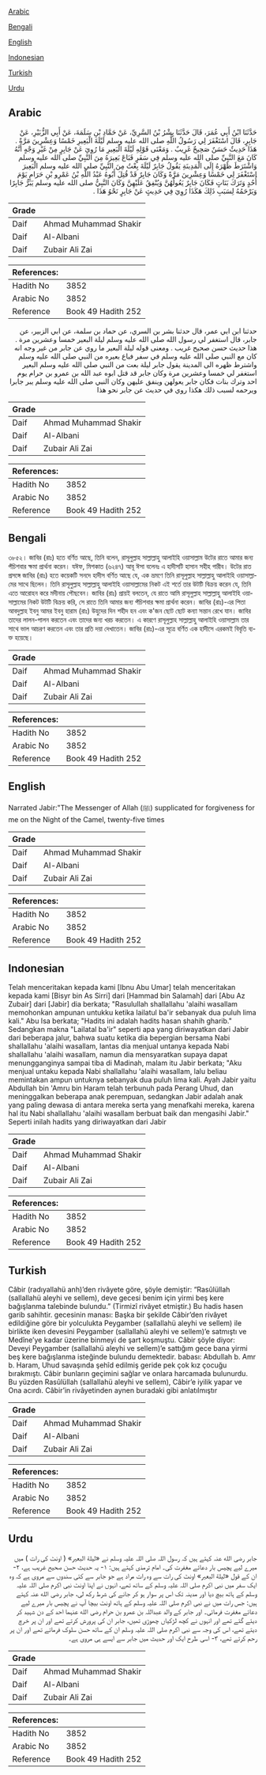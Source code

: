 [Arabic](#arabic)

[Bengali](#bengali)

[English](#english)

[Indonesian](#indonesian)

[Turkish](#turkish)

[Urdu](#urdu)

## Arabic


<div dir="rtl" lang="ar" style={{fontSize:'larger',backgroundColor:'#f8f9fa',padding:20}}>
حَدَّثَنَا ابْنُ أَبِي عُمَرَ، قَالَ حَدَّثَنَا بِشْرُ بْنُ السَّرِيِّ، عَنْ حَمَّادِ بْنِ سَلَمَةَ، عَنْ أَبِي الزُّبَيْرِ، عَنْ جَابِرٍ، قَالَ اسْتَغْفَرَ لِي رَسُولُ اللَّهِ صلى الله عليه وسلم لَيْلَةَ الْبَعِيرِ خَمْسًا وَعِشْرِينَ مَرَّةً ‏.‏ هَذَا حَدِيثٌ حَسَنٌ صَحِيحٌ غَرِيبٌ ‏.‏ وَمَعْنَى قَوْلِهِ لَيْلَةَ الْبَعِيرِ مَا رُوِيَ عَنْ جَابِرٍ مِنْ غَيْرِ وَجْهٍ أَنَّهُ كَانَ مَعَ النَّبِيِّ صلى الله عليه وسلم فِي سَفَرٍ فَبَاعَ بَعِيرَهُ مِنَ النَّبِيِّ صلى الله عليه وسلم وَاشْتَرَطَ ظَهْرَهُ إِلَى الْمَدِينَةِ يَقُولُ جَابِرٌ لَيْلَةَ بِعْتُ مِنَ النَّبِيِّ صلى الله عليه وسلم الْبَعِيرَ اسْتَغْفَرَ لِي خَمْسًا وَعِشْرِينَ مَرَّةً وَكَانَ جَابِرٌ قَدْ قُتِلَ أَبُوهُ عَبْدُ اللَّهِ بْنُ عَمْرِو بْنِ حَرَامٍ يَوْمَ أُحُدٍ وَتَرَكَ بَنَاتٍ فَكَانَ جَابِرٌ يَعُولُهُنَّ وَيُنْفِقُ عَلَيْهِنَّ وَكَانَ النَّبِيُّ صلى الله عليه وسلم يَبَرُّ جَابِرًا وَيَرْحَمُهُ لِسَبَبِ ذَلِكَ هَكَذَا رُوِيَ فِي حَدِيثٍ عَنْ جَابِرٍ نَحْوُ هَذَا ‏.‏
</div>
<div style={{backgroundColor:'#f8f9fa',padding:20, marginBottom: 10}}><table> <thead> <tr> <th>Grade</th> <th></th> </tr> </thead> <tbody> <tr><td>Daif</td><td>Ahmad Muhammad Shakir</td></tr><tr><td>Daif</td><td>Al-Albani</td></tr><tr><td>Daif</td><td>Zubair Ali Zai</td></tr></tbody></table><table> <thead> <tr> <th>References:</th> <th></th> </tr> </thead> <tbody><tr><td>Hadith No</td><td>3852</td></tr><tr><td>Arabic No</td><td>3852</td></tr><tr><td>Reference</td><td>Book 49 Hadith 252</td></tr></tbody></table></div>


<div dir="rtl" lang="ar" style={{fontSize:'larger',backgroundColor:'#f8f9fa',padding:20}}>
حدثنا ابن ابي عمر، قال حدثنا بشر بن السري، عن حماد بن سلمة، عن ابي الزبير، عن جابر، قال استغفر لي رسول الله صلى الله عليه وسلم ليلة البعير خمسا وعشرين مرة . هذا حديث حسن صحيح غريب . ومعنى قوله ليلة البعير ما روي عن جابر من غير وجه انه كان مع النبي صلى الله عليه وسلم في سفر فباع بعيره من النبي صلى الله عليه وسلم واشترط ظهره الى المدينة يقول جابر ليلة بعت من النبي صلى الله عليه وسلم البعير استغفر لي خمسا وعشرين مرة وكان جابر قد قتل ابوه عبد الله بن عمرو بن حرام يوم احد وترك بنات فكان جابر يعولهن وينفق عليهن وكان النبي صلى الله عليه وسلم يبر جابرا ويرحمه لسبب ذلك هكذا روي في حديث عن جابر نحو هذا
</div>
<div style={{backgroundColor:'#f8f9fa',padding:20, marginBottom: 10}}><table> <thead> <tr> <th>Grade</th> <th></th> </tr> </thead> <tbody> <tr><td>Daif</td><td>Ahmad Muhammad Shakir</td></tr><tr><td>Daif</td><td>Al-Albani</td></tr><tr><td>Daif</td><td>Zubair Ali Zai</td></tr></tbody></table><table> <thead> <tr> <th>References:</th> <th></th> </tr> </thead> <tbody><tr><td>Hadith No</td><td>3852</td></tr><tr><td>Arabic No</td><td>3852</td></tr><tr><td>Reference</td><td>Book 49 Hadith 252</td></tr></tbody></table></div>

## Bengali


<div dir="ltr" lang="bn" style={{fontSize:'larger',backgroundColor:'#f8f9fa',padding:20}}>
৩৮৫২। জাবির (রাঃ) হতে বর্ণিত আছে, তিনি বলেন, রাসূলুল্লাহ সাল্লাল্লাহু আলাইহি ওয়াসাল্লাম উটের রাতে আমার জন্য পঁচিশবার ক্ষমা প্রার্থনা করেন। যঈফ, মিশকাত (৬২৪৭) আবূ ঈসা বলেনঃ এ হাদীসটি হাসান সহীহ গারীব। উটের রাত প্রসঙ্গে জাবির (রাঃ) হতে কয়েকটি সনদে হাদীস বর্ণিত আছে যে, এক ভ্রমণে তিনি রাসূলুল্লাহ সাল্লাল্লাহু আলাইহি ওয়াসাল্লামের সাথে ছিলেন। তিনি রাসূলুল্লাহ সাল্লাল্লাহু আলাইহি ওয়াসাল্লামের নিকট এই শর্তে তার উটটি বিক্রয় করেন যে, তিনি এতে আরোহন করে মদীনায় পৌছবেন। জাবির (রাঃ) প্রায়ই বলতেন, যে রাতে আমি রাসূলুল্লাহ সাল্লাল্লাহু আলাইহি ওয়াসাল্লামের নিকট উটটি বিক্রয় করি, সে রাতে তিনি আমার জন্য পঁচিশবার ক্ষমা প্রার্থনা করেন। জাবির (রাঃ)-এর পিতা আবদুল্লাহ ইবনু আমর ইবনু হারাম (রাঃ) উহুদের দিন শহীদ হন এবং ক'জন ছোট ছোট কন্যা সন্তান রেখে যান। জাবির তাদের লালন-পালন করতেন এবং তাদের জন্য খরচ করতেন। এ কারণে রাসূলুল্লাহ সাল্লাল্লাহু আলাইহি ওয়াসাল্লাম তার সাথে ভাল আচরণ করতেন এবং তার প্রতি দয়া দেখাতেন। জাবির (রাঃ)-এর সূত্রে বর্ণিত এক হাদীসে এরকমই বিবৃতি ব্যক্ত হয়েছে।
</div>
<div style={{backgroundColor:'#f8f9fa',padding:20, marginBottom: 10}}><table> <thead> <tr> <th>Grade</th> <th></th> </tr> </thead> <tbody> <tr><td>Daif</td><td>Ahmad Muhammad Shakir</td></tr><tr><td>Daif</td><td>Al-Albani</td></tr><tr><td>Daif</td><td>Zubair Ali Zai</td></tr></tbody></table><table> <thead> <tr> <th>References:</th> <th></th> </tr> </thead> <tbody><tr><td>Hadith No</td><td>3852</td></tr><tr><td>Arabic No</td><td>3852</td></tr><tr><td>Reference</td><td>Book 49 Hadith 252</td></tr></tbody></table></div>

## English


<div dir="ltr" lang="en" style={{fontSize:'larger',backgroundColor:'#f8f9fa',padding:20}}>
Narrated Jabir:"The Messenger of Allah (ﷺ) supplicated for forgiveness for me on the Night of the Camel, twenty-five times
</div>
<div style={{backgroundColor:'#f8f9fa',padding:20, marginBottom: 10}}><table> <thead> <tr> <th>Grade</th> <th></th> </tr> </thead> <tbody> <tr><td>Daif</td><td>Ahmad Muhammad Shakir</td></tr><tr><td>Daif</td><td>Al-Albani</td></tr><tr><td>Daif</td><td>Zubair Ali Zai</td></tr></tbody></table><table> <thead> <tr> <th>References:</th> <th></th> </tr> </thead> <tbody><tr><td>Hadith No</td><td>3852</td></tr><tr><td>Arabic No</td><td>3852</td></tr><tr><td>Reference</td><td>Book 49 Hadith 252</td></tr></tbody></table></div>

## Indonesian


<div dir="ltr" lang="id" style={{fontSize:'larger',backgroundColor:'#f8f9fa',padding:20}}>
Telah menceritakan kepada kami [Ibnu Abu Umar] telah menceritakan kepada kami [Bisyr bin As Sirri] dari [Hammad bin Salamah] dari [Abu Az Zubair] dari [Jabir] dia berkata; "Rasulullah shallallahu 'alaihi wasallam memohonkan ampunan untukku ketika lailatul ba'ir sebanyak dua puluh lima kali." Abu Isa berkata; "Hadits ini adalah hadits hasan shahih gharib." Sedangkan makna "Lailatal ba'ir" seperti apa yang diriwayatkan dari Jabir dari beberapa jalur, bahwa suatu ketika dia bepergian bersama Nabi shallallahu 'alaihi wasallam, lantas dia menjual untanya kepada Nabi shallallahu 'alaihi wasallam, namun dia mensyaratkan supaya dapat menungganginya sampai tiba di Madinah, malam itu Jabir berkata; "Aku menjual untaku kepada Nabi shallallahu 'alaihi wasallam, lalu beliau memintakan ampun untuknya sebanyak dua puluh lima kali. Ayah Jabir yaitu Abdullah bin 'Amru bin Haram telah terbunuh pada Perang Uhud, dan meninggalkan beberapa anak perempuan, sedangkan Jabir adalah anak yang paling dewasa di antara mereka serta yang menafkahi mereka, karena hal itu Nabi shallallahu 'alaihi wasallam berbuat baik dan mengasihi Jabir." Seperti inilah hadits yang diriwayatkan dari Jabir
</div>
<div style={{backgroundColor:'#f8f9fa',padding:20, marginBottom: 10}}><table> <thead> <tr> <th>Grade</th> <th></th> </tr> </thead> <tbody> <tr><td>Daif</td><td>Ahmad Muhammad Shakir</td></tr><tr><td>Daif</td><td>Al-Albani</td></tr><tr><td>Daif</td><td>Zubair Ali Zai</td></tr></tbody></table><table> <thead> <tr> <th>References:</th> <th></th> </tr> </thead> <tbody><tr><td>Hadith No</td><td>3852</td></tr><tr><td>Arabic No</td><td>3852</td></tr><tr><td>Reference</td><td>Book 49 Hadith 252</td></tr></tbody></table></div>

## Turkish


<div dir="ltr" lang="tr" style={{fontSize:'larger',backgroundColor:'#f8f9fa',padding:20}}>
Câbir (radıyallahü anh)’den rivâyete göre, şöyle demiştir: “Rasûlüllah (sallallahü aleyhi ve sellem), deve gecesi benim için yirmi beş kere bağışlanma talebinde bulundu.” (Tirmizî rivâyet etmiştir.) Bu hadis hasen garib sahihtir. gecesinin manası: Başka bir şekilde Câbir’den rivâyet edildiğine göre bir yolculukta Peygamber (sallallahü aleyhi ve sellem) ile birlikte iken devesini Peygamber (sallallahü aleyhi ve sellem)’e satmıştı ve Medîne’ye kadar üzerine binmeyi de şart koşmuştu. Câbir şöyle diyor: Deveyi Peygamber (sallallahü aleyhi ve sellem)’e sattığım gece bana yirmi beş kere bağışlanma isteğinde bulundu demektedir. babası: Abdullah b. Amr b. Haram, Uhud savaşında şehîd edilmiş geride pek çok kız çocuğu bırakmıştı. Câbir bunların geçimini sağlar ve onlara harcamada bulunurdu. Bu yüzden Rasûlüllah (sallallahü aleyhi ve sellem), Câbir’e iyilik yapar ve Ona acırdı. Câbir’in rivâyetinden aynen buradaki gibi anlatılmıştır
</div>
<div style={{backgroundColor:'#f8f9fa',padding:20, marginBottom: 10}}><table> <thead> <tr> <th>Grade</th> <th></th> </tr> </thead> <tbody> <tr><td>Daif</td><td>Ahmad Muhammad Shakir</td></tr><tr><td>Daif</td><td>Al-Albani</td></tr><tr><td>Daif</td><td>Zubair Ali Zai</td></tr></tbody></table><table> <thead> <tr> <th>References:</th> <th></th> </tr> </thead> <tbody><tr><td>Hadith No</td><td>3852</td></tr><tr><td>Arabic No</td><td>3852</td></tr><tr><td>Reference</td><td>Book 49 Hadith 252</td></tr></tbody></table></div>

## Urdu


<div dir="rtl" lang="ur" style={{fontSize:'larger',backgroundColor:'#f8f9fa',padding:20}}>
جابر رضی الله عنہ کہتے ہیں کہ رسول اللہ صلی اللہ علیہ وسلم نے «ليلة البعير» ( اونٹ کی رات ) میں میرے لیے پچیس بار دعائے مغفرت کی۔ امام ترمذی کہتے ہیں: ۱- یہ حدیث حسن صحیح غریب ہے، ۲- ان کے قول «ليلة البعير» اونٹ کی رات سے وہ رات مراد ہے جو جابر سے کئی سندوں سے مروی ہے کہ وہ ایک سفر میں نبی اکرم صلی اللہ علیہ وسلم کے ساتھ تھے، انہوں نے اپنا اونٹ نبی اکرم صلی اللہ علیہ وسلم کے ہاتھ بیچ دیا اور مدینہ تک اس پر سوار ہو کر جانے کی شرط رکھ لی، جابر رضی الله عنہ کہتے ہیں: جس رات میں نے نبی اکرم صلی اللہ علیہ وسلم کے ہاتھ اونٹ بیچا آپ نے پچیس بار میرے لیے دعائے مغفرت فرمائی۔ اور جابر کے والد عبداللہ بن عمرو بن حرام رضی الله عنہما احد کے دن شہید کر دیئے گئے تھے اور انہوں نے کچھ لڑکیاں چھوڑی تھیں، جابر ان کی پرورش کرتے تھے اور ان پر خرچ دیتے تھے، اس کی وجہ سے نبی اکرم صلی اللہ علیہ وسلم ان کے ساتھ حسن سلوک فرماتے تھے اور ان پر رحم کرتے تھے، ۳- اسی طرح ایک اور حدیث میں جابر سے ایسے ہی مروی ہے۔
</div>
<div style={{backgroundColor:'#f8f9fa',padding:20, marginBottom: 10}}><table> <thead> <tr> <th>Grade</th> <th></th> </tr> </thead> <tbody> <tr><td>Daif</td><td>Ahmad Muhammad Shakir</td></tr><tr><td>Daif</td><td>Al-Albani</td></tr><tr><td>Daif</td><td>Zubair Ali Zai</td></tr></tbody></table><table> <thead> <tr> <th>References:</th> <th></th> </tr> </thead> <tbody><tr><td>Hadith No</td><td>3852</td></tr><tr><td>Arabic No</td><td>3852</td></tr><tr><td>Reference</td><td>Book 49 Hadith 252</td></tr></tbody></table></div>